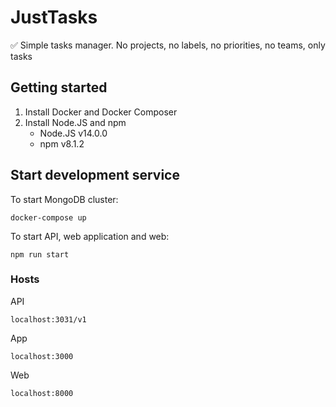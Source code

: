 # JustTasks

✅ Simple tasks manager. No projects, no labels, no priorities, no teams, only tasks

## Getting started
1. Install Docker and Docker Composer
2. Install Node.JS and npm
   - Node.JS v14.0.0
   - npm v8.1.2

## Start development service

To start MongoDB cluster:
```
docker-compose up
```

To start API, web application and web:
```
npm run start
```

### Hosts
API
```
localhost:3031/v1
```
App
```
localhost:3000
```
Web
```
localhost:8000
```